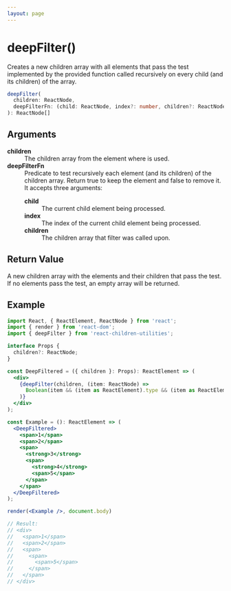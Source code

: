 ```yaml
---
layout: page
---
```


# deepFilter()

Creates a new children array with all elements that pass the test implemented by the provided function called recursively on every child (and its children) of the array.

```typescript
deepFilter(
  children: ReactNode,
  deepFilterFn: (child: ReactNode, index?: number, children?: ReactNode[]): boolean,
): ReactNode[]
```

## Arguments

<dl>
  <dt><b>children</b></dt>
  <dd>The children array from the element where is used.</dd>
  <dt><b>deepFilterFn</b></dt>
  <dd>Predicate to test recursively each element (and its children) of the children array. Return true to keep the element and false to remove it. It accepts three arguments:</dd>
  <dd>
    <dl>
      <dt><b>child</b></dt>
      <dd>The current child element being processed.</dd>
      <dt><b>index</b></dt>
      <dd>The index of the current child element being processed.</dd>
      <dt><b>children</b></dt>
      <dd>The children array that filter was called upon.</dd>
    </dl>
  </dd>
</dl>

## Return Value

A new children array with the elements and their children that pass the test. If no elements pass the test, an empty array will be returned.

## Example

```jsx
import React, { ReactElement, ReactNode } from 'react';
import { render } from 'react-dom';
import { deepFilter } from 'react-children-utilities';

interface Props {
  children?: ReactNode;
}

const DeepFiltered = ({ children }: Props): ReactElement => (
  <div>
    {deepFilter(children, (item: ReactNode) =>
      Boolean(item && (item as ReactElement).type && (item as ReactElement).type === 'span'),
    )}
  </div>
);

const Example = (): ReactElement => (
  <DeepFiltered>
    <span>1</span>
    <span>2</span>
    <span>
      <strong>3</strong>
      <span>
        <strong>4</strong>
        <span>5</span>
      </span>
    </span>
  </DeepFiltered>
);

render(<Example />, document.body)

// Result:
// <div>
//   <span>1</span>
//   <span>2</span>
//   <span>
//     <span>
//       <span>5</span>
//     </span>
//   </span>
// </div>
```
